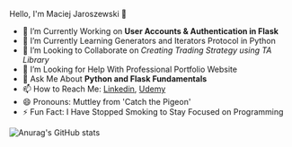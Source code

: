 Hello, I'm Maciej Jaroszewski 👋



- 🔭 I’m Currently Working on **User Accounts & Authentication in Flask**
- 🌱 I’m Currently Learning Generators and Iterators Protocol in Python
- 👯 I’m Looking to Collaborate on *Creating Trading Strategy using TA Library* 
- 🤔 I’m Looking for Help With Professional Portfolio Website
- 💬 Ask Me About **Python and Flask Fundamentals**
- 📫 How to Reach Me: [Linkedin](https://www.linkedin.com/in/maciej-jaroszewski-0aa0451bb/), [Udemy](https://www.udemy.com/user/maciej-jaroszewski-3/)
- 😄 Pronouns: Muttley from 'Catch the Pigeon'
- ⚡ Fun Fact: I Have Stopped Smoking to Stay Focused on Programming 

![Anurag's GitHub stats](https://github-readme-stats.vercel.app/api?username=anuraghazra&theme=vue_dark&show_icons=true)


